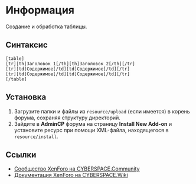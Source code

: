 # Информация

Создание и обработка таблицы.

## Синтаксис

```
[table]
[tr][th]Заголовок 1[/th][th]Заголовок 2[/th][/tr]
[tr][td]Содержимое[/td][td]Содержимое[/td][/tr]
[tr][td]Содержимое[/td][td]Содержимое[/td][/tr]
[/table]
```

## Установка

1. Загрузите папки и файлы из `resource/upload` (если имеется) в корень форума, сохраняя структуру директорий.
2. Зайдите в **AdminCP** форума на страницу **Install New Add-on** и установите ресурс при помощи XML-файла, находящегося в `resource/install`.

## Ссылки

- [Сообщество XenForo на CYBERSPACE.Community](//cyberspace.community/forums/30/)
- [Документация XenForo на CYBERSPACE.Wiki](//xenforo.cyberspace.wiki/)
